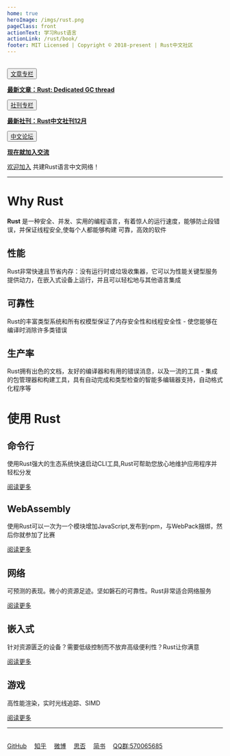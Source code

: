 ```yaml
---
home: true
heroImage: /imgs/rust.png
pageClass: front
actionText: 学习Rust语言
actionLink: /rust/book/
footer: MIT Licensed | Copyright © 2018-present | Rust中文社区
---
```

<br>

<div class="features">
  <div class="feature">
    <button class="new"><a href="/read/rust/" >文章专栏</a></button>
    <p><a href="/read/rust/2019/rust-dedicated-gc-thread.html" ><strong>最新文章：Rust: Dedicated GC thread</strong></a></p>
  </div>
  <div class="feature">
    <button class="new"><a href="/read/rustlang-cn/" >社刊专栏</a></button>
    <p><a href="/read/rustlang-cn/2018/12.html" ><strong >最新社刊：Rust中文社刊12月</strong></a></p>
  </div>
  <div class="feature">
    <button class="new"><a href="http://47.104.146.58/" target="_black">中文论坛</a></button>
    <p><a href="http://47.104.146.58/a/signup" target="_black"><strong>现在就加入交流</strong></a></p>
  </div>
</div>

<div id="join"><a href="https://github.com/rustlang-cn/Important/issues/1" target="_black">欢迎加入</a> 共建Rust语言中文网络！</div>

<hr>

# Why Rust

<strong>Rust</strong> 是一种安全、并发、实用的编程语言，有着惊人的运行速度，能够防止段错误，并保证线程安全,使每个人都能够构建
可靠，高效的软件

<div class="features">
  <div class="feature">
    <h2>性能</h2>
    <p>Rust非常快速且节省内存：没有运行时或垃圾收集器，它可以为性能关键型服务提供动力，在嵌入式设备上运行，并且可以轻松地与其他语言集成</p>
  </div>
  <div class="feature">
    <h2>可靠性</h2>
    <p>Rust的丰富类型系统和所有权模型保证了内存安全性和线程安全性 - 使您能够在编译时消除许多类错误</p>
  </div>
  <div class="feature">
    <h2>生产率</h2>
    <p>Rust拥有出色的文档，友好的编译器和有用的错误消息，以及一流的工具 - 集成的包管理器和构建工具，具有自动完成和类型检查的智能多编辑器支持，自动格式化程序等</p>
  </div>
</div>

# 使用 Rust

<div class="features">
  <div class="feature">
    <h2>命令行</h2>
    <p>使用Rust强大的生态系统快速启动CLI工具,Rust可帮助您放心地维护应用程序并轻松分发</p>
    <div><a href="/office/cli/">阅读更多</a></div>
  </div>
  <div class="feature">
    <h2>WebAssembly</h2>
    <p>使用Rust可以一次为一个模块增加JavaScript,发布到npm，与WebPack捆绑，然后你就参加了比赛</p>
    <div><a href="/office/wasm/">阅读更多</a></div>
  </div>
  <div class="feature">
    <h2>网络</h2>
    <p>可预测的表现。微小的资源足迹。坚如磐石的可靠性。Rust非常适合网络服务</p>
    <div><a href="/office/server/">阅读更多</a></div>
  </div>
  <div class="feature">
    <h2>嵌入式</h2>
    <p>针对资源匮乏的设备？需要低级控制而不放弃高级便利性？Rust让你满意</p>
    <div><a href="/office/iot/">阅读更多</a></div>
  </div>
  <div class="feature">
    <h2>游戏</h2>
    <p>高性能渲染，实时光线追踪、SIMD</p>
    <div><a href="/crates/game/">阅读更多</a></div>
  </div>
</div>

<hr><br>
<div>
    <a href="https://github.com/rustlang-cn" target="_black">GitHub</a>&emsp;
    <a href="https://zhuanlan.zhihu.com/rustlang-cn" target="_black">知乎</a>&emsp;
    <a href="https://weibo.com/kriry" target="_black">微博</a>&emsp;
    <a href="https://segmentfault.com/blog/rust-lang" target="_black">思否</a>&emsp;
    <a href="https://www.jianshu.com/c/2efae7198ea3" target="_black">简书</a>&emsp;
    <a href="#">QQ群:570065685</a>
</div>

<br>
